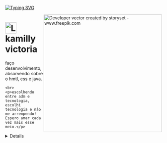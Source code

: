 <a href="https://git.io/typing-svg"><img src="https://readme-typing-svg.herokuapp.com?font=Fira+Code&pause=1000&random=false&width=435&lines=kah+pronta+para+ser+CLT" alt="Typing SVG" /></a>



<img align="right" alt="Developer vector created by storyset - www.freepik.com" height="380" src="https://user-images.githubusercontent.com/97471199/230774187-e482399b-492c-4c17-a831-0314bf90526e.png">

<h1>
    <a href="https://akamilly.github.io/">
     <img align="center" alt="Logo Elidiana Andrade" width="36px" src="https://user-images.githubusercontent.com/97471199/230773934-2eeb538d-d992-4199-872e-117c1c635d81.png"></a>
    <span>kamilly victoria</span>
</h1>

<p align="justify">faço desenvolvimento, absorvendo sobre o hmtl, css e java.

    <br> 
    <p>escolhendo entre adm e tecnologia, escolhi tecnologia e não me arrempendo!  Espero amar cada vez mais esse meio.</p>
<details align="left">
 
  <div align="right">🧿❄ <a href="https://github.com/elidianaandrade">EA</a>.</div>

</details>
